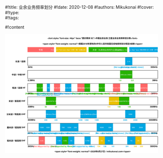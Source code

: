 #!title:    业余业务频率划分
#!date:     2020-12-08
#!authors:  Mikukonai
#!cover:    
#!type:     
#!tags:     

#!content

![ ](image/业余无线电频率划分.svg)
